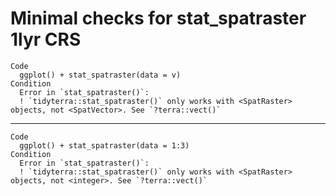 # Minimal checks for stat_spatraster 1lyr CRS

    Code
      ggplot() + stat_spatraster(data = v)
    Condition
      Error in `stat_spatraster()`:
      ! `tidyterra::stat_spatraster()` only works with <SpatRaster> objects, not <SpatVector>. See `?terra::vect()`

---

    Code
      ggplot() + stat_spatraster(data = 1:3)
    Condition
      Error in `stat_spatraster()`:
      ! `tidyterra::stat_spatraster()` only works with <SpatRaster> objects, not <integer>. See `?terra::vect()`

